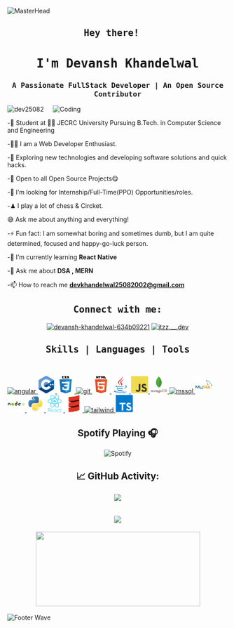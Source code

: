 ![MasterHead](https://user-images.githubusercontent.com/74038190/241765440-80728820-e06b-4f96-9c9e-9df46f0cc0a5.gif)

<h2><p align="center"><samp><b><strong> Hey there!</strong> <img src="https://raw.githubusercontent.com/himanshusharma89/himanshusharma89/master/Hi.gif" width="25px" style="mix-blend-mode:lighten"> </b></samp></p></h2>
<p align="center"><h1 align="center"><samp>I'm Devansh Khandelwal</samp></h1></p>

 <h3 align="center"><samp> A Passionate FullStack Developer  | An Open Source Contributor </samp></h4></p>
  <div>                                                             
<img align="right" alt="Coding" width="400" src="https://i.pinimg.com/originals/81/17/8b/81178b47a8598f0c81c4799f2cdd4057.gif">
<p align="left"> <img src="https://komarev.com/ghpvc/?username=dev25082&label=Profile%20views&color=0e75b6&style=flat" alt="dev25082" /> </p>

-👷 Student at 👨‍💻 JECRC University Pursuing B.Tech. in Computer Science and Engineering 

-👨‍💻 I am a Web Developer Enthusiast.

-🤔 Exploring new technologies and developing software solutions and quick hacks.

-🌱 Open to all Open Source Projects😋

-💼 I’m looking for Internship/Full-Time(PPO) Opportunities/roles.

-♟ I play a lot of chess & Circket.

😅 Ask me about anything and everything!

-⚡ Fun fact: I am somewhat boring and sometimes dumb, but I am quite determined, focused and happy-go-luck person.

-🌱 I’m currently learning **React Native**

-💬 Ask me about **DSA , MERN**

-📫 How to reach me **devkhandelwal25082002@gmail.com**
</div>

<div align="center"> 
  <h2 > <b><samp>Connect with me:</samp></b></h3>
<p align="center">
<a href="https://linkedin.com/in/devansh-khandelwal-634b09221" target="blank"><img align="center" src="https://raw.githubusercontent.com/rahuldkjain/github-profile-readme-generator/master/src/images/icons/Social/linked-in-alt.svg" alt="devansh-khandelwal-634b09221" height="30" width="40" /></a>
<a href="https://instagram.com/itzz.__.dev" target="blank"><img align="center" src="https://raw.githubusercontent.com/rahuldkjain/github-profile-readme-generator/master/src/images/icons/Social/instagram.svg" alt="itzz.__.dev" height="30" width="40" /></a>
</p>
</div>
  
<div align="center"><h2><b><samp>Skills | Languages | Tools</samp></b></h2></div>
<div align="center">
<br>
<p align="left">
<a href="https://angular.io" target="_blank" rel="noreferrer"> <img src="https://angular.io/assets/images/logos/angular/angular.svg" alt="angular" width="40" height="40"/> </a><a href="https://www.w3schools.com/cpp/" target="_blank" rel="noreferrer"><img src="https://raw.githubusercontent.com/devicons/devicon/master/icons/cplusplus/cplusplus-original.svg" alt="cplusplus" width="40" height="40"/> </a> <a href="https://www.w3schools.com/css/" target="_blank" rel="noreferrer"><img src="https://raw.githubusercontent.com/devicons/devicon/master/icons/css3/css3-original-wordmark.svg" alt="css3" width="40" height="40"/> </a> <a href="https://git-scm.com/" target="_blank" rel="noreferrer"> <img src="https://www.vectorlogo.zone/logos/git-scm/git-scm-icon.svg" alt="git" width="40" height="40"/> </a> <a href="https://www.w3.org/html/" target="_blank" rel="noreferrer"> <img src="https://raw.githubusercontent.com/devicons/devicon/master/icons/html5/html5-original-wordmark.svg" alt="html5" width="40" height="40"/> </a> <a href="https://www.java.com" target="_blank" rel="noreferrer"> <img src="https://raw.githubusercontent.com/devicons/devicon/master/icons/java/java-original.svg" alt="java" width="40" height="40"/> <img src="https://raw.githubusercontent.com/devicons/devicon/master/icons/javascript/javascript-original.svg" alt="javascript" width="40" height="40"/> </a> <a href="https://www.mongodb.com/" target="_blank" rel="noreferrer"> <img src="https://raw.githubusercontent.com/devicons/devicon/master/icons/mongodb/mongodb-original-wordmark.svg" alt="mongodb" width="40" height="40"/> </a> <a href="https://www.microsoft.com/en-us/sql-server" target="_blank" rel="noreferrer"> <img src="https://www.svgrepo.com/show/303229/microsoft-sql-server-logo.svg" alt="mssql" width="40" height="40"/> </a> <a href="https://www.mysql.com/" target="_blank" rel="noreferrer"> <img src="https://raw.githubusercontent.com/devicons/devicon/master/icons/mysql/mysql-original-wordmark.svg" alt="mysql" width="40" height="40"/> </a> <a href="https://nodejs.org" target="_blank" rel="noreferrer"><img src="https://raw.githubusercontent.com/devicons/devicon/master/icons/nodejs/nodejs-original-wordmark.svg" alt="nodejs" width="40" height="40"/> </a> <a href="https://www.python.org" target="_blank" rel="noreferrer">  <img src="https://raw.githubusercontent.com/devicons/devicon/master/icons/python/python-original.svg" alt="python" width="40" height="40"/> </a> <a href="https://reactjs.org/" target="_blank" rel="noreferrer">  <img src="https://raw.githubusercontent.com/devicons/devicon/master/icons/react/react-original-wordmark.svg" alt="react" width="40" height="40"/> </a> </a> <a href="https://www.scala-lang.org" target="_blank" rel="noreferrer"> <img src="https://raw.githubusercontent.com/devicons/devicon/master/icons/scala/scala-original.svg" alt="scala" width="40" height="40"/> </a> <a href="https://tailwindcss.com/" target="_blank" rel="noreferrer"> <img src="https://www.vectorlogo.zone/logos/tailwindcss/tailwindcss-icon.svg" alt="tailwind" width="40" height="40"/> </a> <a href="https://www.typescriptlang.org/" target="_blank" rel="noreferrer"> 
<img src="https://raw.githubusercontent.com/devicons/devicon/master/icons/typescript/typescript-original.svg" alt="typescript" width="40" height="40"/> </a> </p>
</div>

<div align="center">
  <h2> Spotify Playing 🎧</h2>

![Spotify](https://novatorem.vercel.app/api/spotify)
</div>

<div align="center">
 <h2>📈 GitHub Activity:</h2>
   
  <p align="center"> <img height="180px"  src="https://github-readme-stats.vercel.app/api/top-langs?username=dev25082&show_icons=true&&theme=react"
  <p align="center">
    <br>
     <br>
     <br>
  <img height="170px" src="https://github-readme-streak-stats.herokuapp.com/?user=dev25082&theme=react" />
 <br>
     <br>
    
  <img height="170px" width='375px' src="https://github-readme-stats.vercel.app/api?username=dev25082&layout=compact&theme=react" />

</p>
</div>

![Footer Wave](https://raw.githubusercontent.com/Trilokia/Trilokia/379277808c61ef204768a61bbc5d25bc7798ccf1/bottom_header.svg )
